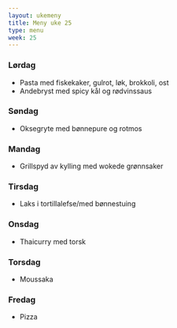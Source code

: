 ```yaml
---
layout: ukemeny
title: Meny uke 25
type: menu
week: 25
---
```


### Lørdag

- Pasta med fiskekaker, gulrot, løk, brokkoli, ost
- Andebryst med spicy kål og rødvinssaus

### Søndag

- Oksegryte med bønnepure og rotmos

### Mandag

- Grillspyd av kylling med wokede grønnsaker

### Tirsdag

- Laks i tortillalefse/med bønnestuing

### Onsdag

- Thaicurry med torsk

### Torsdag

- Moussaka

### Fredag

- Pizza
